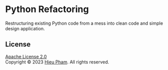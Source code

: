 # Python Refactoring
Restructuring existing Python code from a mess into clean code and simple design application.
## License
[Apache License 2.0](LICENSE)<br>
Copyright &copy; 2023 [Hieu Pham](https://github.com/hieupth). All rights reserved.
